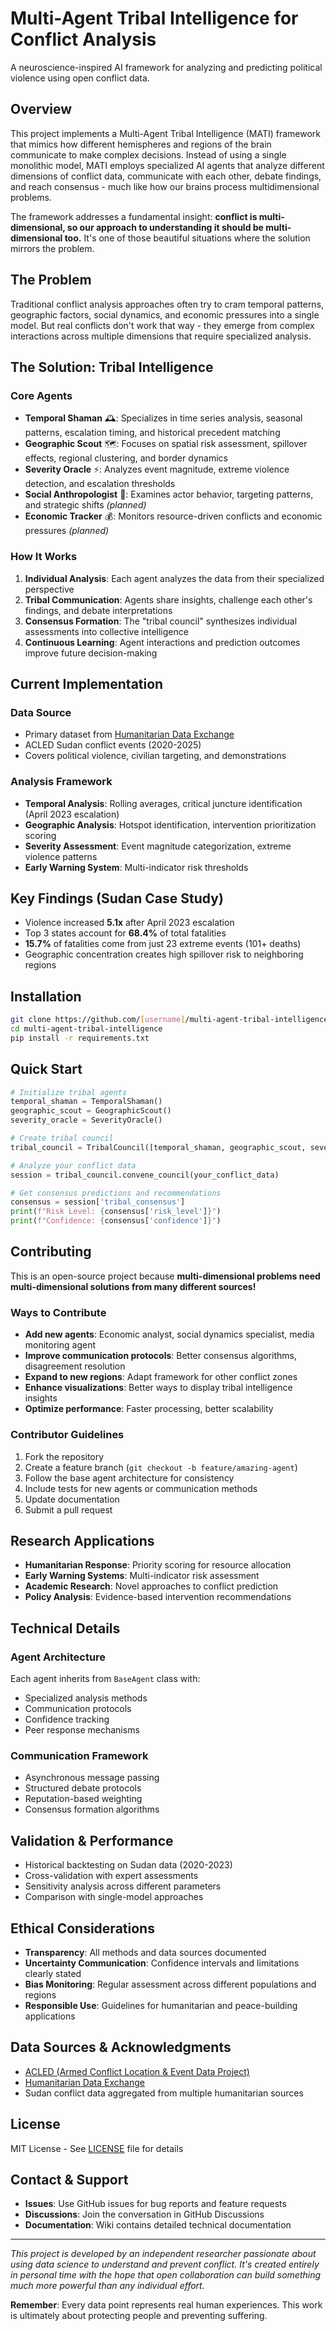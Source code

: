 # Multi-Agent Tribal Intelligence for Conflict Analysis

A neuroscience-inspired AI framework for analyzing and predicting political violence using open conflict data.

## Overview

This project implements a Multi-Agent Tribal Intelligence (MATI) framework that mimics how different hemispheres and regions of the brain communicate to make complex decisions. Instead of using a single monolithic model, MATI employs specialized AI agents that analyze different dimensions of conflict data, communicate with each other, debate findings, and reach consensus - much like how our brains process multidimensional problems.

The framework addresses a fundamental insight: **conflict is multi-dimensional, so our approach to understanding it should be multi-dimensional too.** It's one of those beautiful situations where the solution mirrors the problem.

## The Problem

Traditional conflict analysis approaches often try to cram temporal patterns, geographic factors, social dynamics, and economic pressures into a single model. But real conflicts don't work that way - they emerge from complex interactions across multiple dimensions that require specialized analysis.

## The Solution: Tribal Intelligence

### Core Agents

- **Temporal Shaman** 🕰️: Specializes in time series analysis, seasonal patterns, escalation timing, and historical precedent matching
- **Geographic Scout** 🗺️: Focuses on spatial risk assessment, spillover effects, regional clustering, and border dynamics  
- **Severity Oracle** ⚡: Analyzes event magnitude, extreme violence detection, and escalation thresholds
- **Social Anthropologist** 👥: Examines actor behavior, targeting patterns, and strategic shifts *(planned)*
- **Economic Tracker** 💰: Monitors resource-driven conflicts and economic pressures *(planned)*

### How It Works

1. **Individual Analysis**: Each agent analyzes the data from their specialized perspective
2. **Tribal Communication**: Agents share insights, challenge each other's findings, and debate interpretations
3. **Consensus Formation**: The "tribal council" synthesizes individual assessments into collective intelligence
4. **Continuous Learning**: Agent interactions and prediction outcomes improve future decision-making

## Current Implementation

### Data Source
- Primary dataset from [Humanitarian Data Exchange](https://data.humdata.org/dataset/5efad450-8b15-4867-b7b3-8a25b455eed8)
- ACLED Sudan conflict events (2020-2025)
- Covers political violence, civilian targeting, and demonstrations

### Analysis Framework
- **Temporal Analysis**: Rolling averages, critical juncture identification (April 2023 escalation)
- **Geographic Analysis**: Hotspot identification, intervention prioritization scoring
- **Severity Assessment**: Event magnitude categorization, extreme violence patterns
- **Early Warning System**: Multi-indicator risk thresholds

## Key Findings (Sudan Case Study)

- Violence increased **5.1x** after April 2023 escalation
- Top 3 states account for **68.4%** of total fatalities  
- **15.7%** of fatalities come from just 23 extreme events (101+ deaths)
- Geographic concentration creates high spillover risk to neighboring regions

## Installation

```bash
git clone https://github.com/[username]/multi-agent-tribal-intelligence
cd multi-agent-tribal-intelligence
pip install -r requirements.txt
```

## Quick Start

```python
# Initialize tribal agents
temporal_shaman = TemporalShaman()
geographic_scout = GeographicScout()
severity_oracle = SeverityOracle()

# Create tribal council
tribal_council = TribalCouncil([temporal_shaman, geographic_scout, severity_oracle])

# Analyze your conflict data
session = tribal_council.convene_council(your_conflict_data)

# Get consensus predictions and recommendations
consensus = session['tribal_consensus']
print(f"Risk Level: {consensus['risk_level']}")
print(f"Confidence: {consensus['confidence']}")
```



## Contributing

This is an open-source project because **multi-dimensional problems need multi-dimensional solutions from many different sources!** 

### Ways to Contribute

- **Add new agents**: Economic analyst, social dynamics specialist, media monitoring agent
- **Improve communication protocols**: Better consensus algorithms, disagreement resolution
- **Expand to new regions**: Adapt framework for other conflict zones
- **Enhance visualizations**: Better ways to display tribal intelligence insights
- **Optimize performance**: Faster processing, better scalability

### Contributor Guidelines

1. Fork the repository
2. Create a feature branch (`git checkout -b feature/amazing-agent`)
3. Follow the base agent architecture for consistency
4. Include tests for new agents or communication methods
5. Update documentation
6. Submit a pull request

## Research Applications

- **Humanitarian Response**: Priority scoring for resource allocation
- **Early Warning Systems**: Multi-indicator risk assessment
- **Academic Research**: Novel approaches to conflict prediction
- **Policy Analysis**: Evidence-based intervention recommendations

## Technical Details

### Agent Architecture
Each agent inherits from `BaseAgent` class with:
- Specialized analysis methods
- Communication protocols
- Confidence tracking
- Peer response mechanisms

### Communication Framework
- Asynchronous message passing
- Structured debate protocols
- Reputation-based weighting
- Consensus formation algorithms

## Validation & Performance

- Historical backtesting on Sudan data (2020-2023)
- Cross-validation with expert assessments
- Sensitivity analysis across different parameters
- Comparison with single-model approaches

## Ethical Considerations

- **Transparency**: All methods and data sources documented
- **Uncertainty Communication**: Confidence intervals and limitations clearly stated
- **Bias Monitoring**: Regular assessment across different populations and regions
- **Responsible Use**: Guidelines for humanitarian and peace-building applications

## Data Sources & Acknowledgments

- [ACLED (Armed Conflict Location & Event Data Project)](https://acleddata.com/)
- [Humanitarian Data Exchange](https://data.humdata.org/)
- Sudan conflict data aggregated from multiple humanitarian sources

## License

MIT License - See [LICENSE](LICENSE) file for details

## Contact & Support

- **Issues**: Use GitHub issues for bug reports and feature requests
- **Discussions**: Join the conversation in GitHub Discussions
- **Documentation**: Wiki contains detailed technical documentation

---

*This project is developed by an independent researcher passionate about using data science to understand and prevent conflict. It's created entirely in personal time with the hope that open collaboration can build something much more powerful than any individual effort.*

**Remember**: Every data point represents real human experiences. This work is ultimately about protecting people and preventing suffering.
